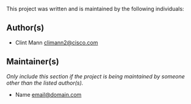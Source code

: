 This project was written and is maintained by the following individuals:

## Author(s)

* Clint Mann <climann2@cisco.com>


## Maintainer(s)

_Only include this section if the project is being maintained by someone other than the listed author(s)._

* Name <email@domain.com>

